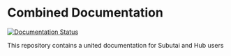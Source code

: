 # Combined Documentation

[![Documentation Status](https://readthedocs.org/projects/subutai-guide/badge/?version=latest)](http://subutai-guide.readthedocs.io/en/latest/?badge=latest)

This repository contains a united documentation for Subutai and Hub users
